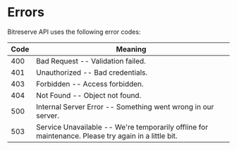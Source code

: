# Errors

Bitreserve API uses the following error codes:

Code | Meaning
---------- | -------
400 | Bad Request -- Validation failed.
401 | Unauthorized -- Bad credentials.
403 | Forbidden -- Access forbidden.
404 | Not Found -- Object not found.
500 | Internal Server Error -- Something went wrong in our server.
503 | Service Unavailable -- We're temporarily offline for maintenance. Please try again in a little bit.
